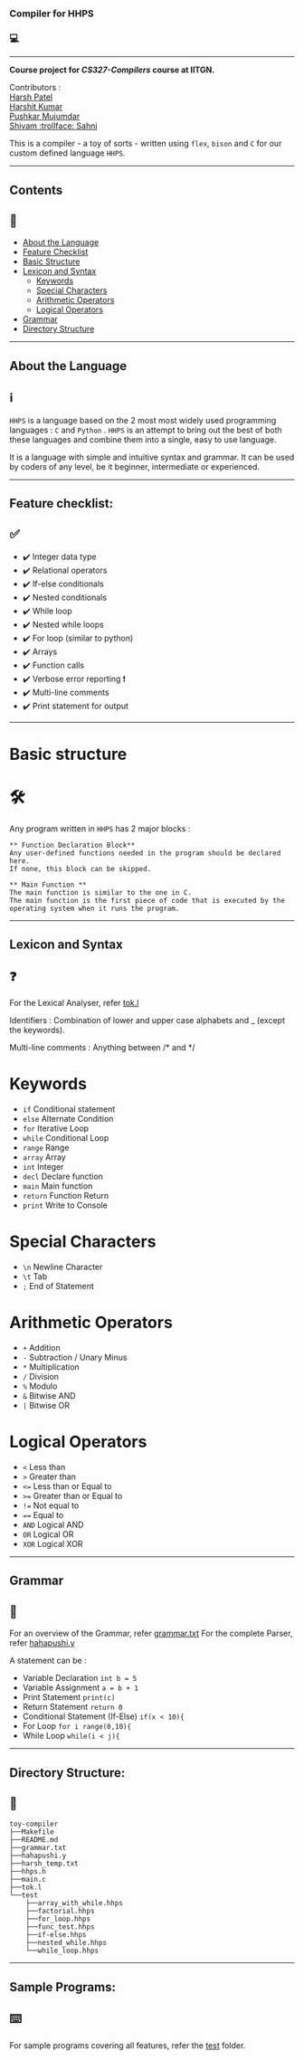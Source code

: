 ### Compiler for HHPS
### 💻

---

**Course project for _CS327-Compilers_ course at IITGN.**

Contributors :\
[Harsh Patel](https://github.com/Harshp1802)\
[Harshit Kumar](https://github.com/harshitkumar825)\
[Pushkar Mujumdar](https://github.com/pmujumdar27)\
[Shivam :trollface: Sahni](https://github.com/shivam15s)


This is a compiler - a toy of sorts - written using ```flex```, ```bison``` and ```C``` for our custom defined language ```HHPS```.

---

## Contents
## 📄
- [About the Language](#about-the-language)
- [Feature Checklist](#feature-checklist)
- [Basic Structure](#basic-structure)
- [Lexicon and Syntax](#lexicon-and-syntax)
   - [Keywords](#keywords)
   - [Special Characters](#special-characters)
   - [Arithmetic Operators](#arithmetic-operators)
   - [Logical Operators](#logical-operators)
- [Grammar](#grammar)
- [Directory Structure](#directory-structure)

---

## About the Language
## ℹ️

```HHPS``` is a language based on the 2 most most widely used programming languages : ```C``` and ```Python``` . ```HHPS``` is an attempt to bring out the best of both these languages and combine them into a single, easy to use language.

It is a language with simple and intuitive syntax and grammar. It can be used by coders of any level, be it beginner, intermediate or experienced.

---

## Feature checklist:
## ✅

- ✔️ Integer data type
- ✔️ Relational operators
- ✔️ If-else conditionals
- ✔️ Nested conditionals
- ✔️ While loop
- ✔️ Nested while loops
- ✔️ For loop (similar to python)
- ✔️ Arrays
- ✔️ Function calls
- ✔️ Verbose error reporting ❗
- ✔️ Multi-line comments
- ✔️ Print statement for output

---

# Basic structure
# 🛠️

Any program written in ```HHPS``` has 2 major blocks :

```
** Function Declaration Block**
Any user-defined functions needed in the program should be declared here.
If none, this block can be skipped.
```
```
** Main Function **
The main function is similar to the one in C.
The main function is the first piece of code that is executed by the operating system when it runs the program.
```

---

## Lexicon and Syntax
## ❓

For the Lexical Analyser, refer [tok.l](./tok.l)

Identifiers : Combination of lower and upper case alphabets and _ (except the keywords).

Multi-line comments : Anything between /* and */

# Keywords

- ```if``` Conditional statement
- ```else``` Alternate Condition
- ```for``` Iterative Loop
- ```while``` Conditional Loop
- ```range``` Range
- ```array``` Array
- ```int``` Integer
- ```decl``` Declare function
- ```main``` Main function
- ```return``` Function Return
- ```print``` Write to Console

# Special Characters

- ```\n``` Newline Character
- ```\t``` Tab
- ```;``` End of Statement

# Arithmetic Operators

- ```+``` Addition
- ```-``` Subtraction / Unary Minus
- ```*``` Multiplication
- ```/``` Division
- ```%``` Modulo
- ```&``` Bitwise AND
- ```|``` Bitwise OR

# Logical Operators

- ```<``` Less than
- ```>``` Greater than
- ```<=``` Less than or Equal to
- ```>=``` Greater than or Equal to
- ```!=``` Not equal to
- ```==``` Equal to
- ```AND``` Logical AND
- ```OR``` Logical OR
- ```XOR``` Logical XOR

---

## Grammar
## 📖

For an overview of the Grammar, refer [grammar.txt](./grammar.txt)
For the complete Parser, refer [hahapushi.y](./hahapushi.y)

A statement can be :
- Variable Declaration ```int b = 5```
- Variable Assignment ```a = b + 1```
- Print Statement ```print(c)```
- Return Statement ```return 0```
- Conditional Statement (If-Else) ```if(x < 10){```
- For Loop ```for i range(0,10){```
- While Loop ```while(i < j){```

---

## Directory Structure:
## 📁

```
toy-compiler
├──Makefile
├──README.md
├──grammar.txt
├──hahapushi.y
├──harsh_temp.txt
├──hhps.h
├──main.c
├──tok.l
└──test
    ├──array_with_while.hhps
    ├──factorial.hhps
    ├──for_loop.hhps
    ├──func_test.hhps
    ├──if-else.hhps
    ├──nested_while.hhps
    └──while_loop.hhps
```

---

## Sample Programs:
## ⌨️

For sample programs covering all features, refer the [test](./test/) folder.
